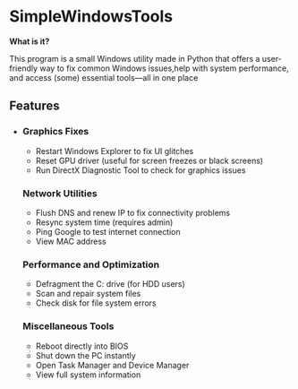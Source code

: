 
# SimpleWindowsTools


**What is it?**

This program is a small Windows utility made in Python that offers a user-friendly way to fix common Windows issues,help with system performance, and access (some) essential tools—all in one place

## Features  

 - ### Graphics Fixes  
   - Restart Windows Explorer to fix UI glitches  
   - Reset GPU driver (useful for screen freezes or black screens)  
   - Run DirectX Diagnostic Tool to check for graphics issues  
   
   ### Network Utilities  
   - Flush DNS and renew IP to fix connectivity problems  
   - Resync system time (requires admin)  
   - Ping Google to test internet connection  
   - View MAC address  
   
   ### Performance and Optimization  
   - Defragment the C: drive (for HDD users)  
   - Scan and repair system files 
   - Check disk for file system errors
   
   ### Miscellaneous Tools  
   - Reboot directly into BIOS  
   - Shut down the PC instantly  
   - Open Task Manager and Device Manager  
   - View full system information
